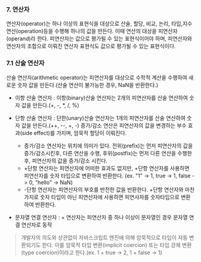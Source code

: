 ### 7. 연산자

연산자(operator)는 하나 이상의 표현식을 대상으로 산술, 할당, 비교, 논리, 타입,지수 연산(operation)등을 수행해 하나의 값을 만든다. 이때 연산의 대상을 피연산자(operand)라 한다. 피연산자는 값으로 평가될 수 있는 표현식이어야 하며, 피연산자와 연산자의 조합으로 이뤄진 연산자 표현식도 값으로 평가될 수 있는 표현식이다.

### 7.1 산술 연산자

산술 연산자(arithmetic operator)는 피연산자를 대상으로 수학적 계산을 수행하여 새로운 숫자 값을 만든다.(산술 연산이 불가능한 경우, NaN을 반환한다.)

- 이항 산술 연산자 : 이항(binary)산술 연산자는 2개의 피연산자를 산술 연산하여 숫자 값을 만든다.(+, -, \*, /, %)

- 단항 산술 연산자 : 단한(unary)산술 연산자는 1개의 피연산자를 산술 연산하여 숫자 값을 만든다.(++, --, +, -) 증가/감소 연산은 피연산자의 값을 변경하는 부수 효과(side effect)를 가지며, 암묵적 할당이 이뤄진다.
  - 증가/감소 연산자는 위치에 의미가 있다. 전위(prefix)는 먼저 피연산자의 값을 증가/감소시킨후, 다른 연산을 수행, 후위(postfix)는 먼저 다른 연산을 수행한 후, 피연산자의 값을 증가/감소 시킨다.
  - +단항 연산자는 피연산자에 어떠한 효과도 없지만, +단항 연산자를 사용하면 피연산자를 숫자 타입으로 변환하여 반환한다.
    (ex. "1" -> 1, true -> 1, false -> 0, "hello" -> NaN)
  - -단항 연산자는 피연산자의 부호를 반전한 값을 반환한다. +단항 연산자와 마찬가지로 숫자 타입이 아닌 피연산자에 사용하면 피연사자를 숫자타입으로 변환하여 반환한다.
- 문자열 연결 연산자 : + 연산자는 피연산자 중 하나 이상이 문자열인 경우 문자열 연결 연산자로 동작

> 개발자의 의도와 상관없이 자바스크립트 엔진에 의해 암묵적으로 타입이 자동 변환되기도 한다. 이를 암묵적 타입 변환(implicit coercion) 또는 타입 강제 변환(type coercion)이라고 한다.(ex. 1 + true -> 2, 1 + false -> 1)

